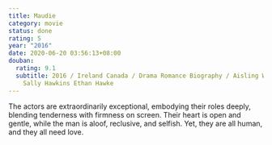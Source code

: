 ```yaml
---
title: Maudie
category: movie
status: done
rating: 5
year: "2016"
date: 2020-06-20 03:56:13+08:00
douban:
  rating: 9.1
  subtitle: 2016 / Ireland Canada / Drama Romance Biography / Aisling Walsh /
    Sally Hawkins Ethan Hawke
---
```


The actors are extraordinarily exceptional, embodying their roles deeply, blending tenderness with firmness on screen. Their heart is open and gentle, while the man is aloof, reclusive, and selfish. Yet, they are all human, and they all need love.
